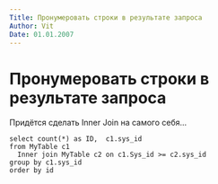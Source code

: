 ```yaml
---
Title: Пронумеровать строки в результате запроса
Author: Vit
Date: 01.01.2007
---
```



Пронумеровать строки в результате запроса
=========================================

Придётся сделать Inner Join на самого себя...

    select count(*) as ID,  c1.sys_id
    from MyTable c1 
      Inner join MyTable c2 on c1.Sys_id >= c2.sys_id
    group by c1.sys_id
    order by id
